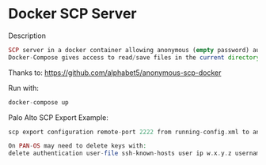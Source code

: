 Docker SCP Server
=================


Description

```php
SCP server in a docker container allowing anonymous (empty password) authentication.
Docker-Compose gives access to read/save files in the current directory.
```

Thanks to:
https://github.com/alphabet5/anonymous-scp-docker


Run with:
```php
docker-compose up
``````

Palo Alto SCP Export Example:
```php
scp export configuration remote-port 2222 from running-config.xml to anonymous@w.x.y.z:/scp-server/out.xml
```

```php
On PAN-OS may need to delete keys with:
delete authentication user-file ssh-known-hosts user ip w.x.y.z username all
```